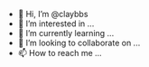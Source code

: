- 👋 Hi, I’m @claybbs
- 👀 I’m interested in ...
- 🌱 I’m currently learning ...
- 💞️ I’m looking to collaborate on ...
- 📫 How to reach me ...

<!---
claybbs/claybbs is a ✨ special ✨ repository because its `README.md` (this file) appears on your GitHub profile.
You can click the Preview link to take a look at your changes.
--->
